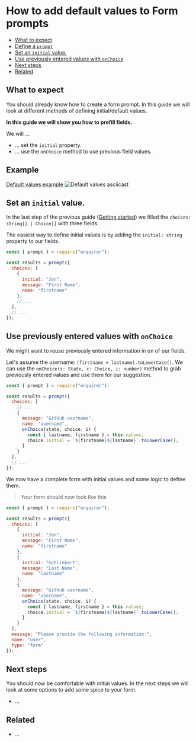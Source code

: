 # How to add default values to Form prompts

<!-- toc -->

- [What to expect](#what-to-expect)
- [Define a `prompt`](#example)
- [Set an `initial` value.](#set-an-initial-value)
- [Use previously entered values with `onChoice`](#use-previously-entered-values-with-onchoice)
- [Next steps](#next-steps)
- [Related](#related)

<!-- tocstop -->

## What to expect

You should already know how to create a form prompt. In this guide we will look
at different methods of defining initial/default values.

**In this guide we will show you how to prefill fields.**

We will …

* … set the `initial` property.
* … use the `onChoice` method to use previous field values.

## Example

[Default values example][default-values-example]
![Default values asciicast][default-values-rec]

## Set an `initial` value.

In the last step of the previous guide ([Getting started][getting-started]) we 
filled the `choices: string[] | Choice[]` with three fields.

The easiest way to define initial values is by adding the `initial: string` 
property to our fields.

```js
const { prompt } = require("enquirer");

const results = prompt({
  choices: [
    {
      initial: "Jon",
      message: "First Name",
      name: "firstname"
    },
    // ...
  ],
  // ...
});
```

## Use previously entered values with `onChoice`

We might want to reuse previously entered information in on of our fields.

Let's assume the username: `(firstname + lastname).toLowerCase()`. We can use the
`onChoice(s: State, c: Choice, i: number)` method to grab previously entered values
and use them for our suggestion.

```js
const { prompt } = require("enquirer");

const results = prompt({
  choices: [
    // ...
    {
      message: "GitHub username",
      name: "username",
      onChoice(state, choice, i) {
        const { lastname, firstname } = this.values;
        choice.initial = `${firstname}${lastname}`.toLowerCase();
      }
    }
  ],
  // ...
});
```

We now have a complete form with initial values and some logic to define them.

> Your form should now look like this

```js
const { prompt } = require("enquirer");

const results = prompt({
  choices: [
    {
      initial: "Jon",
      message: "First Name",
      name: "firstname"
    },
    {
      initial: "Schlinkert",
      message: "Last Name",
      name: "lastname"
    },
    {
      message: "GitHub username",
      name: "username",
      onChoice(state, choice, i) {
        const { lastname, firstname } = this.values;
        choice.initial = `${firstname}${lastname}`.toLowerCase();
      }
    }
  ],
  message: "Please provide the following information:",
  name: "user",
  type: "form"
});
```


## Next steps

You should now be comfortable with initial values. In the next steps we will
look at some options to add some spice to your form.

* ...


## Related

* ...

[getting-started]: https://github.com/enquirer/enquirer/tree/master/docs/form/getting-started.md
[default-values-rec]: https://uploads.codesandbox.io/uploads/user/d4803626-4dbe-4304-b684-7d790aa169f0/RfvF-form_default_values_001.svg
[default-values-example]: https://github.com/enquirer/enquirer/tree/master/guide/lib/prompts/form/default-values.js
